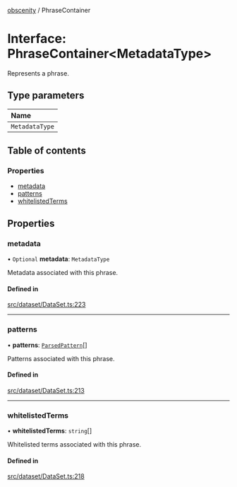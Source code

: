 [obscenity](../README.md) / PhraseContainer

# Interface: PhraseContainer<MetadataType\>

Represents a phrase.

## Type parameters

| Name |
| :------ |
| `MetadataType` |

## Table of contents

### Properties

- [metadata](PhraseContainer.md#metadata)
- [patterns](PhraseContainer.md#patterns)
- [whitelistedTerms](PhraseContainer.md#whitelistedterms)

## Properties

### metadata

• `Optional` **metadata**: `MetadataType`

Metadata associated with this phrase.

#### Defined in

[src/dataset/DataSet.ts:223](https://github.com/jo3-l/obscenity/blob/ba53cd3/src/dataset/DataSet.ts#L223)

___

### patterns

• **patterns**: [`ParsedPattern`](ParsedPattern.md)[]

Patterns associated with this phrase.

#### Defined in

[src/dataset/DataSet.ts:213](https://github.com/jo3-l/obscenity/blob/ba53cd3/src/dataset/DataSet.ts#L213)

___

### whitelistedTerms

• **whitelistedTerms**: `string`[]

Whitelisted terms associated with this phrase.

#### Defined in

[src/dataset/DataSet.ts:218](https://github.com/jo3-l/obscenity/blob/ba53cd3/src/dataset/DataSet.ts#L218)
